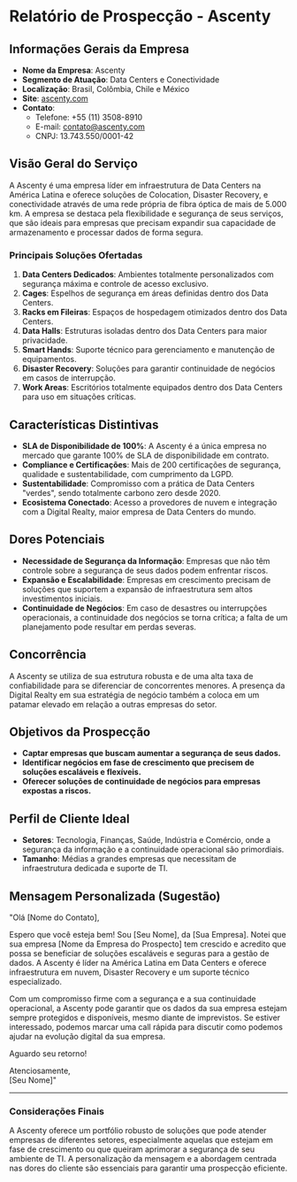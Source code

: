 # Relatório de Prospecção - Ascenty

## Informações Gerais da Empresa
- **Nome da Empresa**: Ascenty
- **Segmento de Atuação**: Data Centers e Conectividade
- **Localização**: Brasil, Colômbia, Chile e México
- **Site**: [ascenty.com](https://ascenty.com)
- **Contato**: 
  - Telefone: +55 (11) 3508-8910
  - E-mail: contato@ascenty.com
  - CNPJ: 13.743.550/0001-42

## Visão Geral do Serviço
A Ascenty é uma empresa líder em infraestrutura de Data Centers na América Latina e oferece soluções de Colocation, Disaster Recovery, e conectividade através de uma rede própria de fibra óptica de mais de 5.000 km. A empresa se destaca pela flexibilidade e segurança de seus serviços, que são ideais para empresas que precisam expandir sua capacidade de armazenamento e processar dados de forma segura.

### Principais Soluções Ofertadas
1. **Data Centers Dedicados**: Ambientes totalmente personalizados com segurança máxima e controle de acesso exclusivo.
2. **Cages**: Espelhos de segurança em áreas definidas dentro dos Data Centers.
3. **Racks em Fileiras**: Espaços de hospedagem otimizados dentro dos Data Centers.
4. **Data Halls**: Estruturas isoladas dentro dos Data Centers para maior privacidade.
5. **Smart Hands**: Suporte técnico para gerenciamento e manutenção de equipamentos.
6. **Disaster Recovery**: Soluções para garantir continuidade de negócios em casos de interrupção.
7. **Work Areas**: Escritórios totalmente equipados dentro dos Data Centers para uso em situações críticas.

## Características Distintivas
- **SLA de Disponibilidade de 100%**: A Ascenty é a única empresa no mercado que garante 100% de SLA de disponibilidade em contrato.
- **Compliance e Certificações**: Mais de 200 certificações de segurança, qualidade e sustentabilidade, com cumprimento da LGPD.
- **Sustentabilidade**: Compromisso com a prática de Data Centers "verdes", sendo totalmente carbono zero desde 2020.
- **Ecosistema Conectado**: Acesso a provedores de nuvem e integração com a Digital Realty, maior empresa de Data Centers do mundo.

## Dores Potenciais
- **Necessidade de Segurança da Informação**: Empresas que não têm controle sobre a segurança de seus dados podem enfrentar riscos.
- **Expansão e Escalabilidade**: Empresas em crescimento precisam de soluções que suportem a expansão de infraestrutura sem altos investimentos iniciais.
- **Continuidade de Negócios**: Em caso de desastres ou interrupções operacionais, a continuidade dos negócios se torna crítica; a falta de um planejamento pode resultar em perdas severas.

## Concorrência
A Ascenty se utiliza de sua estrutura robusta e de uma alta taxa de confiabilidade para se diferenciar de concorrentes menores. A presença da Digital Realty em sua estratégia de negócio também a coloca em um patamar elevado em relação a outras empresas do setor.

## Objetivos da Prospecção
- **Captar empresas que buscam aumentar a segurança de seus dados.**
- **Identificar negócios em fase de crescimento que precisem de soluções escaláveis e flexíveis.**
- **Oferecer soluções de continuidade de negócios para empresas expostas a riscos.**

## Perfil de Cliente Ideal
- **Setores**: Tecnologia, Finanças, Saúde, Indústria e Comércio, onde a segurança da informação e a continuidade operacional são primordiais.
- **Tamanho**: Médias a grandes empresas que necessitam de infraestrutura dedicada e suporte de TI.

## Mensagem Personalizada (Sugestão)
"Olá [Nome do Contato],

Espero que você esteja bem! Sou [Seu Nome], da [Sua Empresa]. Notei que sua empresa [Nome da Empresa do Prospecto] tem crescido e acredito que possa se beneficiar de soluções escaláveis e seguras para a gestão de dados. A Ascenty é líder na América Latina em Data Centers e oferece infraestrutura em nuvem, Disaster Recovery e um suporte técnico especializado.

Com um compromisso firme com a segurança e a sua continuidade operacional, a Ascenty pode garantir que os dados da sua empresa estejam sempre protegidos e disponíveis, mesmo diante de imprevistos. Se estiver interessado, podemos marcar uma call rápida para discutir como podemos ajudar na evolução digital da sua empresa.

Aguardo seu retorno!

Atenciosamente,  
[Seu Nome]"

---

### Considerações Finais
A Ascenty oferece um portfólio robusto de soluções que pode atender empresas de diferentes setores, especialmente aquelas que estejam em fase de crescimento ou que queiram aprimorar a segurança de seu ambiente de TI. A personalização da mensagem e a abordagem centrada nas dores do cliente são essenciais para garantir uma prospecção eficiente.